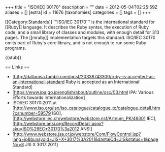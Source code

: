 +++
title = "ISO/IEC 30170"
description = ""
date = 2012-05-04T02:25:59Z
aliases = []
[extra]
id = 11676
[taxonomies]
categories = []
tags = []
+++

[[Category:Standards]]
'''ISO/IEC 30170''' is the international standard for [[Ruby]] language. It describes the Ruby syntax, the execution of Ruby code, and a small library of classes and modules, with enough detail for 313 pages. The [[mruby]] implementation targets this standard. ISO/IEC 30170 omits part of Ruby's core library, and is not enough to run some Ruby programs.

{{stub}}

== Links ==
* [http://dallarosa.tumblr.com/post/20338743300/ruby-is-accepted-as-an-international-standard Ruby is accepted as an International Standard]
* [https://www.ipa.go.jp/english/about/outline/osc/03.html IPA: Various Efforts towards Internationalization]
* ISO/IEC 30170:2011 at [http://www.iso.org/iso/iso_catalogue/catalogue_tc/catalogue_detail.htm?csnumber=59579 ISO], [http://webstore.iec.ch/webstore/webstore.nsf/Artnum_PK/46301 IEC], [http://webstore.ansi.org/RecordDetail.aspx?sku=ISO%2fIEC+30170%3a2012 ANSI]
* [http://www.webstore.jsa.or.jp/webstore/Com/FlowControl.jsp?lang=jp&bunsyoId=JIS+X+3017%3A2011&dantaiCd=JIS&status=1&pageNo=8 JIS X 3017:2011]

